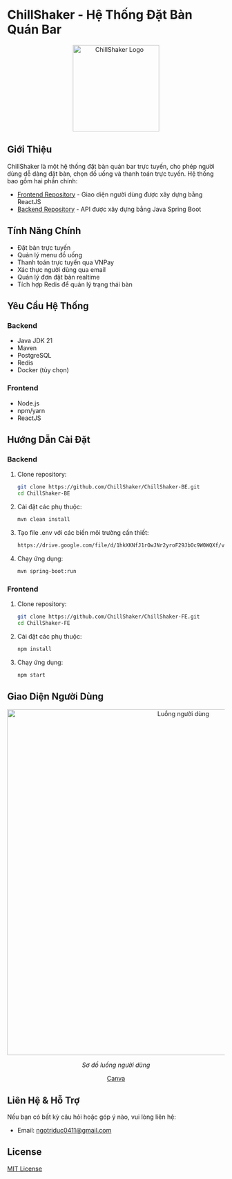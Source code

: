 # ChillShaker - Hệ Thống Đặt Bàn Quán Bar

<div align="center">
  <img src="https://i.ibb.co/your-logo-image" alt="ChillShaker Logo" width="200"/>
</div>

## Giới Thiệu
ChillShaker là một hệ thống đặt bàn quán bar trực tuyến, cho phép người dùng dễ dàng đặt bàn, chọn đồ uống và thanh toán trực tuyến. Hệ thống bao gồm hai phần chính:

- [Frontend Repository](https://github.com/ChillShaker/ChillShaker-FE.git) - Giao diện người dùng được xây dựng bằng ReactJS
- [Backend Repository](https://github.com/ChillShaker/ChillShaker-BE.git) - API được xây dựng bằng Java Spring Boot

## Tính Năng Chính
- Đặt bàn trực tuyến
- Quản lý menu đồ uống
- Thanh toán trực tuyến qua VNPay
- Xác thực người dùng qua email
- Quản lý đơn đặt bàn realtime
- Tích hợp Redis để quản lý trạng thái bàn

## Yêu Cầu Hệ Thống

### Backend
- Java JDK 21
- Maven
- PostgreSQL
- Redis
- Docker (tùy chọn)

### Frontend
- Node.js
- npm/yarn
- ReactJS

## Hướng Dẫn Cài Đặt

### Backend

1. Clone repository:
   ```bash
   git clone https://github.com/ChillShaker/ChillShaker-BE.git
   cd ChillShaker-BE
   ```

2. Cài đặt các phụ thuộc:
   ```bash
   mvn clean install
   ```

3. Tạo file .env với các biến môi trường cần thiết:
   ```bash
   https://drive.google.com/file/d/1hkXKNfJ1rOwJNr2yroF29JbOc9W0WQXf/view?usp=sharing
   ```

4. Chạy ứng dụng:
   ```bash
   mvn spring-boot:run
   ```

### Frontend

1. Clone repository:
   ```bash
   git clone https://github.com/ChillShaker/ChillShaker-FE.git
   cd ChillShaker-FE
   ```  

2. Cài đặt các phụ thuộc:
   ```bash
   npm install
   ```

3. Chạy ứng dụng:
   ```bash  
   npm start
   ```

## Giao Diện Người Dùng

<div align="center">
  <img src="https://i.ibb.co/ui-flow" alt="Luồng người dùng" width="800"/>
  <p><i>Sơ đồ luồng người dùng</i></p>
  <a href="https://www.canva.com/design/DAGeTOJ41BI/OVL4dEHh4zEmgASsyYLuxQ/edit?utm_content=DAGeTOJ41BI&utm_campaign=designshare&utm_medium=link2&utm_source=sharebutton">Canva</a>
</div>

## Liên Hệ & Hỗ Trợ

Nếu bạn có bất kỳ câu hỏi hoặc góp ý nào, vui lòng liên hệ:

- Email: ngotriduc0411@gmail.com

## License

[MIT License](LICENSE)

